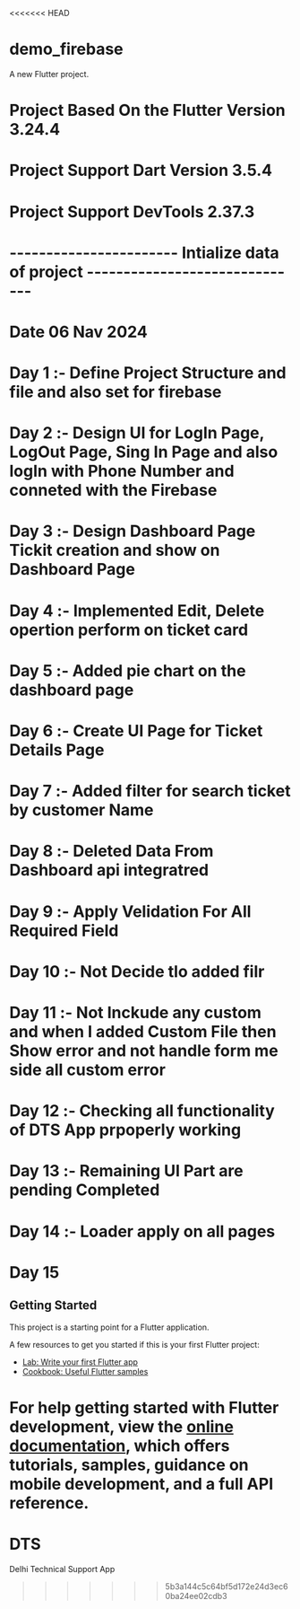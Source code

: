 <<<<<<< HEAD
# demo_firebase

A new Flutter project.
# Project Based On the Flutter Version 3.24.4
# Project Support Dart Version 3.5.4
# Project Support DevTools 2.37.3

# ----------------------- Intialize data of project ------------------------------
#    Date 06 Nav 2024
# Day 1 :- Define Project Structure and file and also set for firebase 
# Day 2 :- Design UI for LogIn Page, LogOut Page, Sing In Page and also logIn with Phone Number and conneted with the Firebase 
# Day 3 :- Design Dashboard Page Tickit creation and show on Dashboard Page 
# Day 4 :- Implemented Edit, Delete opertion perform on ticket card 
# Day 5 :- Added pie chart on the dashboard page 
# Day 6 :- Create UI Page for Ticket Details Page 
# Day 7 :- Added filter for search ticket by customer Name
# Day 8 :- Deleted Data From Dashboard api integratred 
# Day 9 :- Apply Velidation For All Required Field
# Day 10 :- Not Decide tlo added filr 
# Day 11 :- Not Inckude any custom and when I added Custom File then Show error and not handle form me side all custom error 
# Day 12 :- Checking all functionality of DTS App prpoperly working 
# Day 13 :- Remaining UI Part are pending Completed
# Day 14 :- Loader apply on all pages  
# Day 15 
## Getting Started

This project is a starting point for a Flutter application.

A few resources to get you started if this is your first Flutter project:

- [Lab: Write your first Flutter app](https://docs.flutter.dev/get-started/codelab)
- [Cookbook: Useful Flutter samples](https://docs.flutter.dev/cookbook)

For help getting started with Flutter development, view the
[online documentation](https://docs.flutter.dev/), which offers tutorials,
samples, guidance on mobile development, and a full API reference.
=======
# DTS
Delhi Technical Support App
>>>>>>> 5b3a144c5c64bf5d172e24d3ec60ba24ee02cdb3
